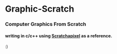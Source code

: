# Graphic-Scratch
### Computer Graphics From Scratch
#### writing in c/c++ using [Scratchapixel](https://www.scratchapixel.com) as a reference.

:)
